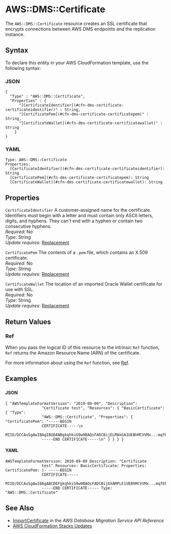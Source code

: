 # AWS::DMS::Certificate<a name="aws-resource-dms-certificate"></a>

The `AWS::DMS::Certificate` resource creates an SSL certificate that encrypts connections between AWS DMS endpoints and the replication instance\.

## Syntax<a name="aws-resource-dms-certificate-syntax"></a>

To declare this entity in your AWS CloudFormation template, use the following syntax:

### JSON<a name="aws-resource-dms-certificate-syntax.json"></a>

```
{
  "Type" : "AWS::DMS::Certificate",
  "Properties" : {
      "[CertificateIdentifier](#cfn-dms-certificate-certificateidentifier)" : String,
      "[CertificatePem](#cfn-dms-certificate-certificatepem)" : String,
      "[CertificateWallet](#cfn-dms-certificate-certificatewallet)" : String
    }
}
```

### YAML<a name="aws-resource-dms-certificate-syntax.yaml"></a>

```
Type: AWS::DMS::Certificate
Properties: 
  [CertificateIdentifier](#cfn-dms-certificate-certificateidentifier): String
  [CertificatePem](#cfn-dms-certificate-certificatepem): String
  [CertificateWallet](#cfn-dms-certificate-certificatewallet): String
```

## Properties<a name="aws-resource-dms-certificate-properties"></a>

`CertificateIdentifier`  <a name="cfn-dms-certificate-certificateidentifier"></a>
A customer\-assigned name for the certificate\. Identifiers must begin with a letter and must contain only ASCII letters, digits, and hyphens\. They can't end with a hyphen or contain two consecutive hyphens\.  
*Required*: No  
*Type*: String  
*Update requires*: [Replacement](https://docs.aws.amazon.com/AWSCloudFormation/latest/UserGuide/using-cfn-updating-stacks-update-behaviors.html#update-replacement)

`CertificatePem`  <a name="cfn-dms-certificate-certificatepem"></a>
The contents of a `.pem` file, which contains an X\.509 certificate\.  
*Required*: No  
*Type*: String  
*Update requires*: [Replacement](https://docs.aws.amazon.com/AWSCloudFormation/latest/UserGuide/using-cfn-updating-stacks-update-behaviors.html#update-replacement)

`CertificateWallet`  <a name="cfn-dms-certificate-certificatewallet"></a>
The location of an imported Oracle Wallet certificate for use with SSL\.  
*Required*: No  
*Type*: String  
*Update requires*: [Replacement](https://docs.aws.amazon.com/AWSCloudFormation/latest/UserGuide/using-cfn-updating-stacks-update-behaviors.html#update-replacement)

## Return Values<a name="aws-resource-dms-certificate-return-values"></a>

### Ref<a name="aws-resource-dms-certificate-return-values-ref"></a>

 When you pass the logical ID of this resource to the intrinsic `Ref` function, `Ref` returns the Amazon Resource Name \(ARN\) of the certificate\. 

For more information about using the `Ref` function, see [Ref](https://docs.aws.amazon.com/AWSCloudFormation/latest/UserGuide/intrinsic-function-reference-ref.html)\.

## Examples<a name="aws-resource-dms-certificate--examples"></a>

### <a name="aws-resource-dms-certificate--examples--"></a>

#### JSON<a name="aws-resource-dms-certificate--examples----json"></a>

```
{ "AWSTemplateFormatVersion": "2010-09-09", "Description":
                "Certificate test", "Resources": { "BasicCertificate": { "Type":
                "AWS::DMS::Certificate", "Properties": { "CertificatePem": "-----BEGIN
                CERTIFICATE-----\n
                MIID/DCCAuSgAwIBAgIBUDANBgkqhkiG9w0BAQsFADCBijELMAkGA1UEBhMCVVMx...mqfEEuC7uUoPofXdBp2ObQ==\n
                -----END CERTIFICATE-----\n" } } } }
```

#### YAML<a name="aws-resource-dms-certificate--examples----yaml"></a>

```
AWSTemplateFormatVersion: 2010-09-09 Description: "Certificate
                test" Resources: BasicCertificate: Properties: CertificatePem: |- -----BEGIN
                CERTIFICATE-----
                MIID/DCCAuSgAwIBAgABCDEFgkqhkiG9w0BAQsFADCBijEXAMPLE1UEBhMCVVMx...mqfEEuC7uUoPofXdBp2ObQ==
                -----END CERTIFICATE----- Type: "AWS::DMS::Certificate"
```

## See Also<a name="aws-resource-dms-certificate--seealso"></a>
+  [ImportCertificate](https://docs.aws.amazon.com/dms/latest/APIReference/API_ImportCertificate.html) in the *AWS Database Migration Service API Reference* 
+  [AWS CloudFormation Stacks Updates](https://docs.aws.amazon.com/AWSCloudFormation/latest/UserGuide/using-cfn-updating-stacks.html) 